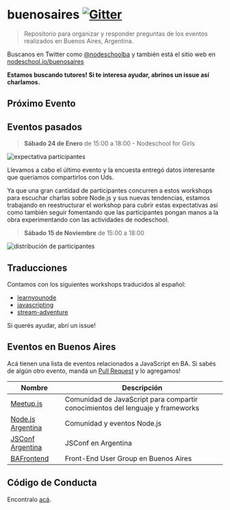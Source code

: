 # buenosaires [![Gitter][3]][4]

> Repositorio para organizar y responder preguntas de los eventos realizados en Buenos Aires, Argentina.

Buscanos en Twitter como [@nodeschoolba][13] y también está el sitio web en [nodeschool.io/buenosaires][14]

**Estamos buscando tutores! Si te interesa ayudar, abrinos un issue así charlamos.**

## Próximo Evento

## Eventos pasados
> **Sábado 24 de Enero** de 15:00 a 18:00 - Nodeschool for Girls

![expectativa participantes][17]

Llevamos a cabo el último evento y la encuesta entregó datos interesante que queríamos compartirlos con Uds. 

Ya que una gran cantidad de participantes concurren a estos workshops para escuchar charlas sobre Node.js y sus nuevas tendencias, estamos trabajando en reestructurar el workshop para cubrir estas expectativas así como también seguir fomentando que las participantes pongan manos a la obra experimentando con las actividades de nodeschool.

> **Sábado 15 de Noviembre** de 15:00 a 18:00

![distribución de participantes][2]


## Traducciones
Contamos con los siguientes workshops traducidos al español:

- [learnyounode][7]
- [javascripting][6]
- [stream-adventure][8]

Si querés ayudar, abrí un issue!

## Eventos en Buenos Aires

Acá tienen una lista de eventos relacionados a JavaScript en BA. Si sabés de algún otro evento, mandá un [Pull Request][16] y lo agregamos!

Nombre                  | Descripción
------------------------|-----------------------------------------------------------------------------
[Meetup.js][9]          | Comunidad de JavaScript para compartir conocimientos del lenguaje y frameworks
[Node.js Argentina][10] | Comunidad y eventos Node.js
[JSConf Argentina][11]  | JSConf en Argentina
[BAFrontend][12]        | Front-End User Group en Buenos Aires

## Código de Conducta

Encontralo [acá][15].

[1]: https://help.github.com/articles/using-pull-requests/
[2]: http://imageshack.com/a/img540/4115/HP2o1T.png
[3]: https://badges.gitter.im/Join%20Chat.svg
[4]: https://gitter.im/nodeschool/buenosaires
[5]: https://github.com/eafelix/git-it
[6]: https://github.com/a0viedo/javascripting/tree/es
[7]: https://github.com/a0viedo/learnyounode
[8]: https://github.com/eafelix/stream-adventure
[9]: http://www.meetup.com/Meetup-js/
[10]: http://www.meetup.com/NodeJS-Argentina/
[11]: http://www.jsconfar.com/
[12]: http://www.meetup.com/BAFrontend/
[13]: https://twitter.com/nodeschoolba
[14]: http://nodeschool.io/buenosaires/
[15]: https://github.com/nodeschool/buenosaires/blob/master/codigodeconducta.md
[16]: https://github.com/nodeschool/buenosaires/pulls
[17]: http://imageshack.com/a/img540/9691/lJkz0q.png
